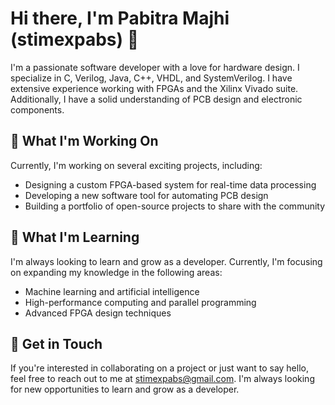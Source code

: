 # Hi there, I'm Pabitra Majhi (stimexpabs) 👋

I'm a passionate software developer with a love for hardware design. I specialize in C, Verilog, Java, C++, VHDL, and SystemVerilog. I have extensive experience working with FPGAs and the Xilinx Vivado suite. Additionally, I have a solid understanding of PCB design and electronic components.

## 🔭 What I'm Working On

Currently, I'm working on several exciting projects, including:
- Designing a custom FPGA-based system for real-time data processing
- Developing a new software tool for automating PCB design
- Building a portfolio of open-source projects to share with the community

## 🌱 What I'm Learning

I'm always looking to learn and grow as a developer. Currently, I'm focusing on expanding my knowledge in the following areas:
- Machine learning and artificial intelligence
- High-performance computing and parallel programming
- Advanced FPGA design techniques

## 💬 Get in Touch

If you're interested in collaborating on a project or just want to say hello, feel free to reach out to me at [stimexpabs@gmail.com](mailto:stimexpabs@gmail.com). I'm always looking for new opportunities to learn and grow as a developer.
